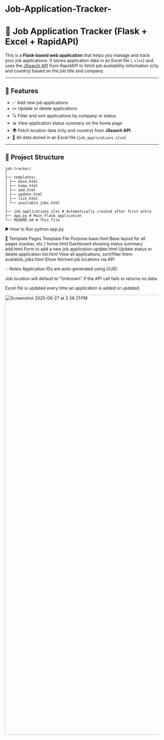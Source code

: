 # Job-Application-Tracker-
# 📝 Job Application Tracker (Flask + Excel + RapidAPI)

This is a **Flask-based web application** that helps you manage and track your job applications. It stores application data in an Excel file (`.xlsx`) and uses the [JSearch API](https://rapidapi.com/letscrape-6bRBa3QguO5/api/jsearch) from RapidAPI to fetch job availability information (city and country) based on the job title and company.

---

## 🚀 Features

- ✅ Add new job applications
- ✏️ Update or delete applications
- 🔍 Filter and sort applications by company or status
- 📊 View application status summary on the home page
- 🌍 Fetch location data (city and country) from **JSearch API**
- 💾 All data stored in an Excel file (`job_applications.xlsx`)

---

## 📁 Project Structure
```
job-tracker/
│
├── templates/
│ ├── base.html
│ ├── home.html
│ ├── add.html
│ ├── update.html
│ ├── list.html
│ └── available_jobs.html
│
├── job_applications.xlsx # Automatically created after first entry
├── app.py # Main Flask application
└── README.md # This file
```

▶️ How to Run
python app.py

📄 Template Pages
Template File	Purpose
base.html	             Base layout for all pages (navbar, etc.)
home.html	             Dashboard showing status summary
add.html	             Form to add a new job application
update.html	           Update status or delete application
list.html	             View all applications, sort/filter them
available_jobs.html	   Show fetched job locations via API


💡 Notes
Application IDs are auto-generated using UUID.

Job location will default to "Unknown" if the API call fails or returns no data.

Excel file is updated every time an application is added or updated.

<img width="1440" alt="Screenshot 2025-06-27 at 3 58 21 PM" src="https://github.com/user-attachments/assets/1e0bf533-6926-4bf0-8f12-d897d4e333f4" />

